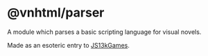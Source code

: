 # @vnhtml/parser

A module which parses a basic scripting language for visual novels.

Made as an esoteric entry to [JS13kGames](https://js13kgames.com).
